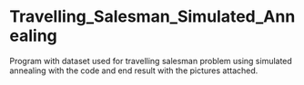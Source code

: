 # Travelling_Salesman_Simulated_Annealing
Program with dataset used for travelling salesman problem using simulated annealing with the code and end result with the pictures attached.

